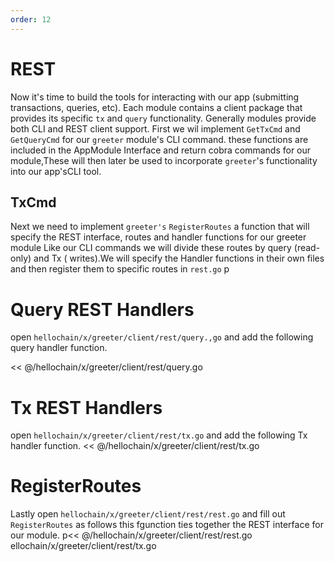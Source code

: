 ```yaml
---
order: 12
---
```


# REST

Now it's time to build the tools for interacting with our app (submitting
transactions, queries, etc). Each module contains a client package that
provides its specific `tx` and `query` functionality. Generally modules provide
both CLI and REST client support. First we wil implement `GetTxCmd` and `GetQueryCmd` for our `greeter`
module's CLI command. these functions are included in the AppModule Interface and return cobra commands for our module,These will then later be used to incorporate
`greeter`'s functionality into our app'sCLI tool.

## TxCmd

Next we need to implement `greeter's`  `RegisterRoutes` a function that will specify the REST interface, routes and handler functions for our greeter module Like our CLI commands we will divide these routes by query (read-only) and Tx ( writes).We will specify the Handler functions in their own files and then register them to specific routes in `rest.go`
p
# Query REST Handlers
open `hellochain/x/greeter/client/rest/query.,go` and add the following query handler function.

<< @/hellochain/x/greeter/client/rest/query.go

# Tx REST Handlers
open `hellochain/x/greeter/client/rest/tx.go` and add the following Tx handler function.
<< @/hellochain/x/greeter/client/rest/tx.go

# RegisterRoutes
Lastly open `hellochain/x/greeter/client/rest/rest.go` and fill out `RegisterRoutes` as follows this fgunction ties together the REST interface for our module.
p<< @/hellochain/x/greeter/client/rest/rest.go
ellochain/x/greeter/client/rest/tx.go
